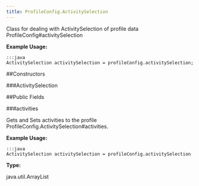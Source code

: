 ```yaml
---
title: ProfileConfig.ActivitySelection
---
```


Class for dealing with ActivitySelection of profile data  ProfileConfig#activitySelection
 
 

**Example Usage:**
	
	:::java	
	ActivitySelection activitySelection = profileConfig.activitySelection;


##Constructors

###ActivitySelection



##Public Fields

###activities

Gets and Sets activities to the profile  ProfileConfig.ActivitySelection#activities.
 
 

**Example Usage:**
	
	:::java	
	ActivitySelection activitySelection = profileConfig.activitySelection


**Type:**

java.util.ArrayList


